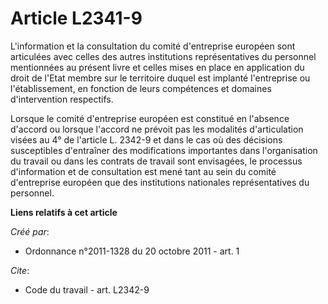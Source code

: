 # Article L2341-9

L'information et la consultation du comité d'entreprise européen sont articulées avec celles des autres institutions
représentatives du personnel mentionnées au présent livre et celles mises en place en application du droit de l'Etat membre
sur le territoire duquel est implanté l'entreprise ou l'établissement, en fonction de leurs compétences et domaines
d'intervention respectifs. 

Lorsque le comité d'entreprise européen est constitué en l'absence d'accord ou lorsque l'accord ne prévoit pas les modalités
d'articulation visées au 4° de l'article L. 2342-9 et dans le cas où des décisions susceptibles d'entraîner des modifications
importantes dans l'organisation du travail ou dans les contrats de travail sont envisagées, le processus d'information et de
consultation est mené tant au sein du comité d'entreprise européen que des institutions nationales représentatives du
personnel.

**Liens relatifs à cet article**

_Créé par_:

  - Ordonnance n°2011-1328 du 20 octobre 2011 - art. 1

_Cite_:

  - Code du travail - art. L2342-9
